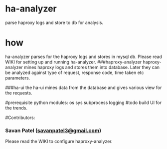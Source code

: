 # ha-analyzer
parse haproxy logs and store to db for analysis.

# how
ha-analyzer parses for the haproxy logs and stores in mysql db. Please read WIKI for setting up and running ha-analyzer.
###haproxy-analyzer
  haproxy-analyzer  mines  haproxy logs  and  stores 
  them into database.  Later  they  can  be analyzed 
  against type of request, response code, time taken 
  etc parameters.

###ha-ui
  the  ha-ui  mines  data  from  the  database
  and gives  various  view  for  the  requests.


#prerequisite
 python modules: 
   os
   sys
   subprocess
   logging
#todo
  build UI for the trends.
  

#Contributors: 
### Savan Patel (savanpatel3@gmail.com)
          

Please read the WIKI to configure haproxy-analyzer.
